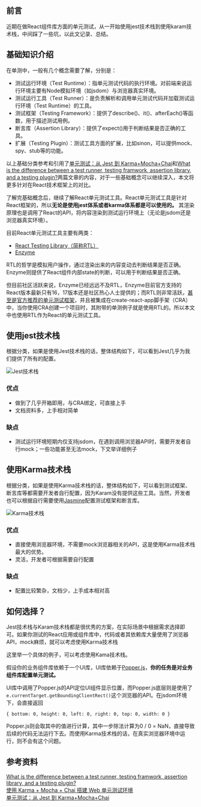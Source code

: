 ## 前言
近期在做React组件库方面的单元测试，从一开始使用jest技术栈到使用karam技术栈，中间踩了一些坑，以此文记录、总结。

## 基础知识介绍
在单测中，一般有几个概念需要了解，分别是：

* 测试运行环境（Test Runtime）：指单元测试代码的执行环境。对前端来说运行环境主要有Node模拟环境（如jsdom）与浏览器真实环境。
* 测试运行工具（Test Runner）：是负责解析和调用单元测试代码并加载测试运行环境（Test Runtime）的工具。
* 测试框架（Testing Framework）：提供了describe()、it()、afterEach()等函数，用于描述测试用例。
* 断言库（Assertion Library）：提供了expect()用于判断结果是否正确的工具。
* 扩展（Testing Plugin）：测试工具方面的扩展，比如sinon，可以提供mock、spy、stub等的功能。

以上基础分类参考和引用了[单元测试：从 Jest 到 Karma+Mocha+Chai](https://guoyunhe.me/2021/03/19/unit-test-jest-to-karma-mocha-chai/)和[What is the difference between a test runner, testing framwork, assertion library, and a testing plugin?](https://amzotti.github.io/testing/2015/03/16/what-is-the-difference-between-a-test-runner-testing-framework-assertion-library-and-a-testing-plugin/)两篇文章的内容，对于一些基础概念可以继续深入，本文将更多针对在React技术框架上的对比。

了解完基础概念后，继续了解React单元测试工具。React单元测试工具是针对React框架的，所以**无论是使用jest体系或者karma体系都是可以使用的。** 其渲染原理也是调用了React的API，将内容渲染到测试运行环境上（无论是jsdom还是浏览器真实环境）。

目前React单元测试工具主要有两类：

* [React Testing Library（简称RTL）](https://testing-library.com/docs/react-testing-library/intro/)
* [Enzyme](https://enzymejs.github.io/enzyme/)

RTL的哲学是模拟用户操作，通过渲染出来的内容变动去判断结果是否正确。Enzyme则提供了React组件内部state的判断，可以用于判断结果是否正确。

但目前社区活跃来说，Enzyme已经远远不及RTL，Enzyme目前官方支持的React版本最新只有16，17版本还是社区热心人士提供的；而RTL则非常活跃，[甚至是官方推荐的单元测试框架](https://reactjs.org/docs/test-utils.html#overview)，并且被集成在create-react-app脚手架（CRA）中，当你使用CRA创建一个项目时，其附带的单测例子就是使用RTL的。所以本文中也使用RTL作为React的单元测试工具。

## 使用jest技术栈
根据分类，如果是使用Jest技术栈的话，整体结构如下，可以看到Jest几乎为我们提供了所有的配置。

![Jest技术栈](https://blog-1256056666.cos.ap-guangzhou.myqcloud.com/img/Jest%E6%8A%80%E6%9C%AF%E6%A0%88.jpg)



### 优点

* 做到了几乎开箱即用，与CRA绑定，可直接上手
* 文档资料多，上手相对简单

### 缺点

* 测试运行环境短期内仅支持jsdom，在遇到调用浏览器API时，需要开发者自行mock；一些功能甚至无法mock，下文举详细例子

## 使用Karma技术栈
根据分类，如果是使用Karma技术栈的话，整体结构如下，可以看到测试框架、断言库等都需要开发者自行配置，因为Karam没有提供这些工具。当然，开发者也可以根据自行需要使用[Jasmine](https://jasmine.github.io/)配置测试框架和断言库。

![Karma技术栈](https://blog-1256056666.cos.ap-guangzhou.myqcloud.com/img/Karma%E6%8A%80%E6%9C%AF%E6%A0%88.jpg)

### 优点
* 直接使用浏览器环境，不需要mock浏览器相关的API，这是使用Karma技术栈最大的优势。
* 灵活，开发者可根据需要自行配置

### 缺点
* 配置比较繁杂，文档少，上手成本相对高

## 如何选择？
Jest技术栈与Karam技术栈都是很优秀的方案，在实际场景中根据需求选择即可。如果你测试的React应用或组件库中，代码或者其依赖库大量使用了浏览器API，mock麻烦，就可以考虑使用Karma技术栈


这里举一个具体的例子，可以考虑使用Kama技术栈。

假设你的业务组件库依赖于一个UI库，UI库依赖于[Popper.js](https://popper.js.org/)，**你的任务是对业务组件库配置单元测试。**

UI库中调用了Popper.js的API定位UI组件显示位置，而Popper.js底层则是使用了`e.currentTarget.getBoundingClientRect()`这个浏览器的API。在jsdom环境下，会直接返回
```
{ bottom: 0, height: 0, left: 0, right: 0, top: 0, width: 0 }
```
Popper.js则会取其中的值进行计算，其中一步除法计算为0 / 0 = NaN，直接导致后续的代码无法运行下去。而使用Karma技术栈的话，在真实浏览器环境中运行，则不会有这个问题。


## 参考资料
[What is the difference between a test runner, testing framwork, assertion library, and a testing plugin?](https://amzotti.github.io/testing/2015/03/16/what-is-the-difference-between-a-test-runner-testing-framework-assertion-library-and-a-testing-plugin/)  
[使用 Karma + Mocha + Chai 搭建 Web 单元测试环境](https://liuyib.github.io/2020/03/20/use-karma-mocha-chai-to-test/)  
[单元测试：从 Jest 到 Karma+Mocha+Chai](https://guoyunhe.me/2021/03/19/unit-test-jest-to-karma-mocha-chai/)  


